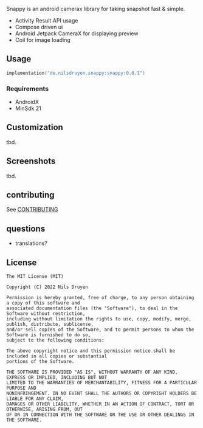 Snappy is an android camerax library for taking snapshot fast & simple.

- Activity Result API usage
- Compose driven ui
- Android Jetpack CameraX for displaying preview
- Coil for image loading

## Usage

```kotlin
implementation("de.nilsdruyen.snappy:snappy:0.0.1")
```

### Requirements

- AndroidX
- MinSdk 21

## Customization

tbd.

## Screenshots

tbd.

## contributing

See [CONTRIBUTING](CONTRIBUTING.md)

## questions

- translations?

## License

    The MIT License (MIT)

    Copyright (C) 2022 Nils Druyen

    Permission is hereby granted, free of charge, to any person obtaining a copy of this software and
    associated documentation files (the "Software"), to deal in the Software without restriction,
    including without limitation the rights to use, copy, modify, merge, publish, distribute, sublicense,
    and/or sell copies of the Software, and to permit persons to whom the Software is furnished to do so,
    subject to the following conditions:

    The above copyright notice and this permission notice shall be included in all copies or substantial
    portions of the Software.

    THE SOFTWARE IS PROVIDED "AS IS", WITHOUT WARRANTY OF ANY KIND, EXPRESS OR IMPLIED, INCLUDING BUT NOT
    LIMITED TO THE WARRANTIES OF MERCHANTABILITY, FITNESS FOR A PARTICULAR PURPOSE AND
    NONINFRINGEMENT. IN NO EVENT SHALL THE AUTHORS OR COPYRIGHT HOLDERS BE LIABLE FOR ANY CLAIM,
    DAMAGES OR OTHER LIABILITY, WHETHER IN AN ACTION OF CONTRACT, TORT OR OTHERWISE, ARISING FROM, OUT
    OF OR IN CONNECTION WITH THE SOFTWARE OR THE USE OR OTHER DEALINGS IN THE SOFTWARE.